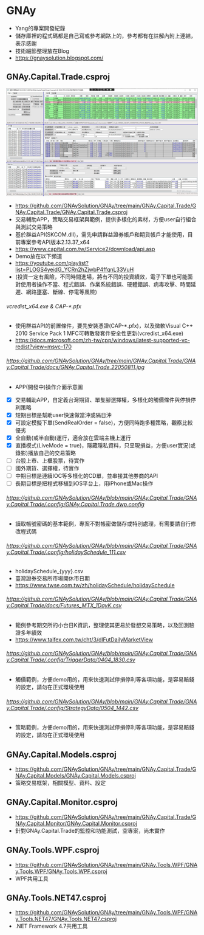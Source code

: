 # GNAy
* Yang的專案開發紀錄
* 儲存庫裡的程式碼都是自己寫或參考網路上的，參考都有在註解內附上連結，表示感謝
* 技術細節整理放在Blog
* https://gnaysolution.blogspot.com/

## GNAy.Capital.Trade.csproj
![image](https://github.com/GNAySolution/GNAy/blob/main/GNAy.Capital.Trade/GNAy.Capital.Trade/docs/GNAy.Capital.Trade.22050811.jpg)
* https://github.com/GNAySolution/GNAy/tree/main/GNAy.Capital.Trade/GNAy.Capital.Trade/GNAy.Capital.Trade.csproj
* 交易輔助APP，策略交易框架與範例，提供多樣化的素材，方便user自行組合與測試交易策略
* 基於群益API(SKCOM.dll)，需先申請群益證券帳戶和期貨帳戶才能使用，目前專案參考API版本2.13.37_x64
* https://www.capital.com.tw/Service2/download/api.asp
* Demo放在以下頻道
* https://youtube.com/playlist?list=PLOGS4yeidG_YCRn2hZjwbP4ffqnL33VuH
* (投資一定有風險，不同時間進場，將有不同的投資績效，電子下單也可能面對使用者操作不當、程式錯誤、作業系統錯誤、硬體錯誤、病毒攻擊、時間延遲、網路壅塞、斷線、停電等風險)

###### vcredist_x64.exe & CAP-*.pfx
* 使用群益API的前置條件，要先安裝憑證(CAP-*.pfx)，以及微軟Visual C++ 2010 Service Pack 1 MFC可轉散發套件安全性更新(vcredist_x64.exe)
* https://docs.microsoft.com/zh-tw/cpp/windows/latest-supported-vc-redist?view=msvc-170

###### https://github.com/GNAySolution/GNAy/tree/main/GNAy.Capital.Trade/GNAy.Capital.Trade/docs/GNAy.Capital.Trade.22050811.jpg
* APP(開發中)操作介面示意圖
- [x] 交易輔助APP，自定義台灣期貨、單隻腳選擇權，多樣化的觸價條件與停損停利策略
- [x] 短期目標是幫助user快速做當沖或隔日沖
- [x] 可設定模擬下單(SendRealOrder = false)，方便同時跑多種策略，觀察比較優劣
- [x] 全自動(或半自動)運行，適合放在雲端主機上運行
- [x] 直播模式(LiveMode = true)，隱藏隱私資料，只呈現損益，方便user實況(或錄影)播放自己的交易策略
- [ ] 台股上市、上櫃股票，待實作
- [ ] 國外期貨、選擇權，待實作
- [ ] 中期目標是連續IOC等多樣化的CD單，並串接其他券商的API
- [ ] 長期目標是把程式移植到iOS平台上，用iPhone或Mac操作

###### https://github.com/GNAySolution/GNAy/blob/main/GNAy.Capital.Trade/GNAy.Capital.Trade/.config/GNAy.Capital.Trade.dwp.config
* 讀取帳號密碼的基本範例，專案不對帳密做儲存或特別處理，有需要請自行修改程式碼

###### https://github.com/GNAySolution/GNAy/blob/main/GNAy.Capital.Trade/GNAy.Capital.Trade/.config/holidaySchedule_111.csv
* holidaySchedule_{yyy}.csv
* 臺灣證券交易所市場開休市日期
* https://www.twse.com.tw/zh/holidaySchedule/holidaySchedule

###### https://github.com/GNAySolution/GNAy/blob/main/GNAy.Capital.Trade/GNAy.Capital.Trade/docs/Futures_MTX_1DayK.csv
* 範例參考期交所的小台日K資訊，整理使其更易於發想交易策略，以及回測驗證多年績效
* https://www.taifex.com.tw/cht/3/dlFutDailyMarketView

###### https://github.com/GNAySolution/GNAy/blob/main/GNAy.Capital.Trade/GNAy.Capital.Trade/.config/TriggerData/0404_1830.csv
* 觸價範例，方便demo用的，用來快速測試停損停利等各項功能，是容易賠錢的設定，請勿在正式環境使用

###### https://github.com/GNAySolution/GNAy/blob/main/GNAy.Capital.Trade/GNAy.Capital.Trade/.config/StrategyData/0504_1442.csv
* 策略範例，方便demo用的，用來快速測試停損停利等各項功能，是容易賠錢的設定，請勿在正式環境使用

## GNAy.Capital.Models.csproj
* https://github.com/GNAySolution/GNAy/tree/main/GNAy.Capital.Trade/GNAy.Capital.Models/GNAy.Capital.Models.csproj
* 策略交易框架，相關模型、資料、設定

## GNAy.Capital.Monitor.csproj
* https://github.com/GNAySolution/GNAy/tree/main/GNAy.Capital.Trade/GNAy.Capital.Monitor/GNAy.Capital.Monitor.csproj
* 針對GNAy.Capital.Trade的監控和功能測試，空專案，尚未實作

## GNAy.Tools.WPF.csproj
* https://github.com/GNAySolution/GNAy/tree/main/GNAy.Tools.WPF/GNAy.Tools.WPF/GNAy.Tools.WPF.csproj
* WPF共用工具

## GNAy.Tools.NET47.csproj
* https://github.com/GNAySolution/GNAy/tree/main/GNAy.Tools.WPF/GNAy.Tools.NET47/GNAy.Tools.NET47.csproj
* .NET Framework 4.7共用工具

